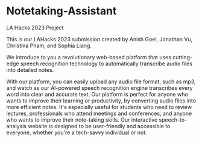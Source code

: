# Notetaking-Assistant
LA Hacks 2023 Project

This is our LAHacks 2023 submission created by Anish Goel, Jonathan Vu, Christina Pham, and Sophia Liang.

We introduce to you a revolutionary web-based platform that uses cutting-edge speech recognition technology to automatically transcribe audio files into detailed notes.

With our platform, you can easily upload any audio file format, such as mp3, and watch as our AI-powered speech recognition engine transcribes every word into clear and accurate text. Our platform is perfect for anyone who wants to improve their learning or productivity, by converting audio files into more efficient notes. It's especially useful for students who need to review lectures, professionals who attend meetings and conferences, and anyone who wants to improve their note-taking skills. Our interactive speech-to-analysis website is designed to be user-friendly and accessible to everyone, whether you're a tech-savvy individual or not.
